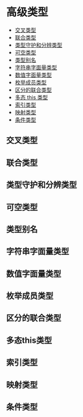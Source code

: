 # 高级类型

- [交叉类型](#intersection-types)
- [联合类型](#union-types)
- [类型守护和分辨类型](#type-guards-and-differentiating-types)
- [可空类型](#nullable-types)
- [类型别名](#type-aliases)
- [字符串字面量类型](#string-literal-types)
- [数值字面量类型](#numberic-literal-types)
- [枚举成员类型](#enum-memeber-types)
- [区分的联合类型](#discriminated-unions-types)
- [多态 this 类型](#polymorphic-this-types)
- [索引类型](#index-types)
- [映射类型](#mapped-types)
- [条件类型](#conditional-types)

<h2 id='intersection-types'>交叉类型</h2>

<h2 id='union-types'>联合类型</h2>

<h2 id='type-guards-and-differentiating-types'>类型守护和分辨类型</h2>

<h2 id='nullable-types'>可空类型</h2>

<h2 id='type-aliases'>类型别名</h2>

<h2 id='string-literal-types'>字符串字面量类型</h2>

<h2 id='numberic-literal-types'>数值字面量类型</h2>

<h2 id='enum-memeber-types'>枚举成员类型</h2>

<h2 id='discriminated-unions-types'>区分的联合类型</h2>

<h2 id='polymorphic-this-types'>多态this类型</h2>

<h2 id='index-types'>索引类型</h2>

<h2 id='mapped-types'>映射类型</h2>

<h2 id='conditional-types'>条件类型</h2>
